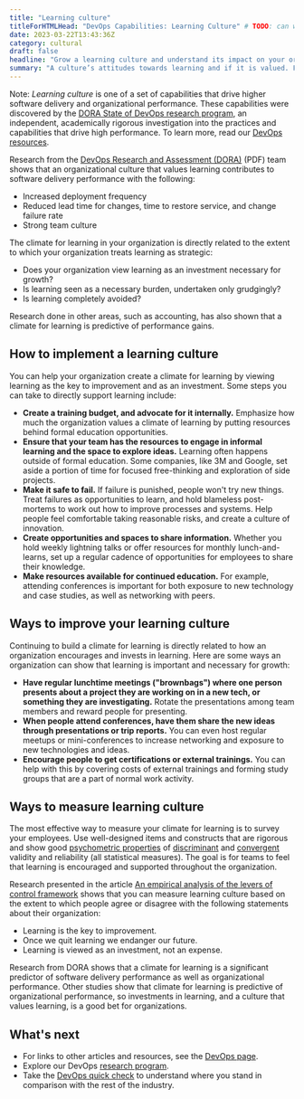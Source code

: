 ```yaml
---
title: "Learning culture"
titleForHTMLHead: "DevOps Capabilities: Learning Culture" # TODO: can we DRY this out?
date: 2023-03-22T13:43:36Z
category: cultural
draft: false
headline: "Grow a learning culture and understand its impact on your organizational performance."
summary: "A culture’s attitudes towards learning and if it is valued. For example, is learning considered essential for continued progress? Is learning thought of as a cost, or an investment? This is a measure of an organization’s learning culture."
---
```


<!-- TODO: Add NOTE banner to the below section -->
Note: *Learning culture* is one of a set of capabilities that drive higher
software delivery and organizational performance.  These capabilities were
discovered by the
[DORA State of DevOps research program](https://www.devops-research.com/research.html),
an independent, academically rigorous investigation into the practices and
capabilities that drive high performance. To learn more, read our
[DevOps resources](https://cloud.google.com/devops).

Research from the [DevOps Research and Assessment (DORA)](https://services.google.com/fh/files/misc/state-of-devops-2014.pdf)
(PDF) team shows that an
organizational culture that values learning contributes to
software delivery performance with the following:

-   Increased deployment frequency
-   Reduced lead time for changes, time to restore service, and change failure rate
-   Strong team culture

The climate for learning in your organization is directly related to the extent
to which your organization treats learning as strategic:

-  Does your organization
    view learning as an investment necessary for growth?
-  Is learning seen as a necessary burden, undertaken only grudgingly?
-  Is learning completely avoided?

Research done in other areas, such as accounting, has also shown that a climate
for learning is predictive of performance gains.

## How to implement a learning culture

You can help your organization create a climate for learning by viewing
learning as the key to improvement and as an investment. Some steps you can take
 to directly support learning include:

-   **Create a training budget, and advocate for it internally.** Emphasize
    how much the organization values a climate of learning by putting resources
    behind formal education opportunities.
-   **Ensure that your team has the resources to engage in informal
    learning and the space to explore ideas.** Learning often happens outside
    of formal education. Some companies, like 3M and Google, set aside a
    portion of time for focused
    free-thinking and exploration of side projects.
-   **Make it safe to fail.** If failure is punished, people won't try new
    things. Treat failures as opportunities to learn, and hold blameless
    post-mortems to work out how to improve processes and systems. Help people
    feel comfortable taking reasonable risks, and create a culture of innovation.
-   **Create opportunities and spaces to share information.** Whether you
    hold weekly lightning talks or offer resources for monthly
    lunch-and-learns, set up a regular cadence of opportunities for employees
    to share their knowledge.
-   **Make resources available for continued education.** For example,
    attending conferences is important for both exposure to new technology and
    case studies, as well as networking with peers.

## Ways to improve your learning culture

Continuing to build a climate for learning is directly related to how an
organization encourages and invests in learning. Here are some ways an
organization can show that learning is important and necessary for growth:

-   **Have regular lunchtime meetings ("brownbags") where one person
    presents about a project they are working on in a new tech, or something
    they are investigating.** Rotate the presentations among team members and
    reward people for presenting.
-   **When people attend conferences, have them share the new ideas through
    presentations or trip reports.** You can even host regular meetups or
    mini-conferences to increase networking and exposure to new technologies
    and ideas.
-   **Encourage people to get certifications or external trainings.** You
    can help with this by covering costs of external trainings and forming
    study groups that are a part of normal work activity.

## Ways to measure learning culture

The most effective way to measure your climate for learning is to survey
your employees. Use well-designed items and constructs that are rigorous and
show good
[psychometric properties](https://wikipedia.org/wiki/Psychometrics)
of
[discriminant](https://wikipedia.org/wiki/Discriminant_validity)
and
[convergent](https://wikipedia.org/wiki/Convergent_validity)
validity and
reliability (all statistical measures). The goal is for teams to feel that
learning is encouraged and supported throughout the organization.

Research presented in the article
[An empirical analysis of the levers of control framework](https://www.sciencedirect.com/science/article/pii/S0361368207000049)
shows that you can measure learning culture based on the extent to which people
agree or disagree with the following statements about their organization:

-   Learning is the key to improvement.
-   Once we quit learning we endanger our future.
-   Learning is viewed as an investment, not an expense.

Research from DORA shows that a climate for learning is a significant predictor
of software delivery performance as well as organizational performance. Other
studies show that climate for learning is predictive of organizational
performance, so investments in learning, and a culture that values learning, is
a good bet for organizations.

## What's next

-   For links to other articles and resources, see the
    [DevOps page](https://cloud.google.com/devops).
-   Explore our DevOps
    [research program](https://www.devops-research.com/research.html).
-   Take the
    [DevOps quick check](/quickcheck/)
    to understand where you stand in comparison with the rest of the industry.